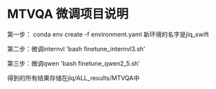 # MTVQA 微调项目说明

 第一步：
 conda env create -f environment.yaml
 新环境的名字是jlq_swift


 第二步：微调internvl
 'bash finetune_internvl3.sh'


 第三步：微调qwen
 'bash finetune_qwen2_5.sh'



 得到的所有结果存储在jlq/ALL_results/MTVQA中

